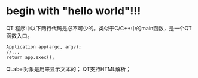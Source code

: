 
# begin with "hello world"!!!

QT 程序中以下两行代码是必不可少的。类似于C/C++中的main函数，是一个QT函数入口。

```
Application app(argc, argv); 
//... 
return app.exec();
```

QLabel对象是用来显示文本的；
QT支持HTML解析；